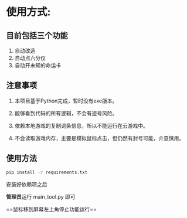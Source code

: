 # 使用方式:

## 目前包括三个功能

1. 自动改造
2. 自动点六分仪
3. 自动开未知的命运卡



## 注意事项

1. 本项目基于Python完成，暂时没有exe版本。

2. 能够看到代码的所有逻辑，不会有盗号风险。
3. 依赖本地游戏的复制词条信息，所以不能运行在云游戏中。
4. 不会读取游戏内存，主要是模拟鼠标点击，但仍然有封号可能，介意慎用。



## 使用方法

```cmd
pip install -r requirements.txt
```

安装好依赖项之后

**管理员**运行 main_tool.py 即可

==鼠标移到屏幕左上角停止功能运行==


